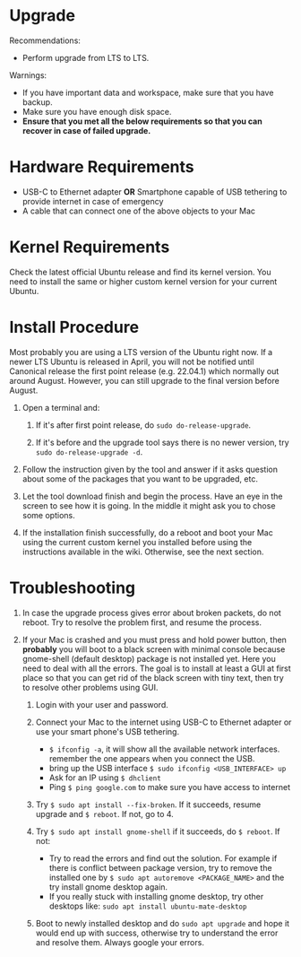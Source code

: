 # Upgrade

Recommendations:

* Perform upgrade from LTS to LTS.

Warnings:

* If you have important data and workspace, make sure that you have backup.
* Make sure you have enough disk space.
* **Ensure that you met all the below requirements so that you can recover in case of failed upgrade.**

# Hardware Requirements

* USB-C to Ethernet adapter **OR** Smartphone capable of USB tethering to provide internet in case of emergency
* A cable that can connect one of the above objects to your Mac

# Kernel Requirements

Check the latest official Ubuntu release and find its kernel version. You need to install the same or higher custom kernel version for your current Ubuntu.

# Install Procedure

Most probably you are using a LTS version of the Ubuntu right now. If a newer LTS Ubuntu is released in April, you will not be notified until Canonical 
release the first point release (e.g. 22.04.1) which normally out around August. However, you can still upgrade to the final version before August.
1. Open a terminal and:

    1. If it's after first point release, do `sudo do-release-upgrade`.

    2. If it's before and the upgrade tool says there is no newer version, try `sudo do-release-upgrade -d`.
  
2. Follow the instruction given by the tool and answer if it asks question about some of the packages that you want to be upgraded, etc.
3. Let the tool download finish and begin the process. Have an eye in the screen to see how it is going. In the middle it might ask you to chose some options.
4. If the installation finish successfully, do a reboot and boot your Mac using the current custom kernel you installed before using the instructions available in the wiki. Otherwise, see the next section.

# Troubleshooting

1. In case the upgrade process gives error about broken packets, do not reboot. Try to resolve the problem first, and resume the process.
2. If your Mac is crashed and you must press and hold power button, then **probably** you will boot to a black screen with minimal console because gnome-shell (default desktop) package is not installed yet. Here you need to deal with all the errors. 
The goal is to install at least a GUI at first place so that you can get rid of the black screen with tiny text, then try to resolve other problems using GUI.

    1. Login with your user and password.

    2. Connect your Mac to the internet using USB-C to Ethernet adapter or use your smart phone's USB tethering.
        * `$ ifconfig -a`, it will show all the available network interfaces. remember the one appears when you connect the USB.
        * bring up the USB interface `$ sudo ifconfig <USB_INTERFACE> up`
        * Ask for an IP using `$ dhclient`
        * Ping `$ ping google.com` to make sure you have access to internet

    3. Try `$ sudo apt install --fix-broken`. If it succeeds, resume upgrade and `$ reboot`. If not, go to 4.
    4. Try `$ sudo apt install gnome-shell` if it succeeds, do `$ reboot`. If not:
        * Try to read the errors and find out the solution. For example if there is conflict between package version, try to remove the installed one by `$ sudo apt autoremove <PACKAGE_NAME>` and the try install gnome desktop again.
        * If you really stuck with installing gnome desktop, try other desktops like: `sudo apt install ubuntu-mate-desktop`

    4. Boot to newly installed desktop and do `sudo apt upgrade` and hope it would end up with success, otherwise try to understand the error and resolve them. Always google your errors.
